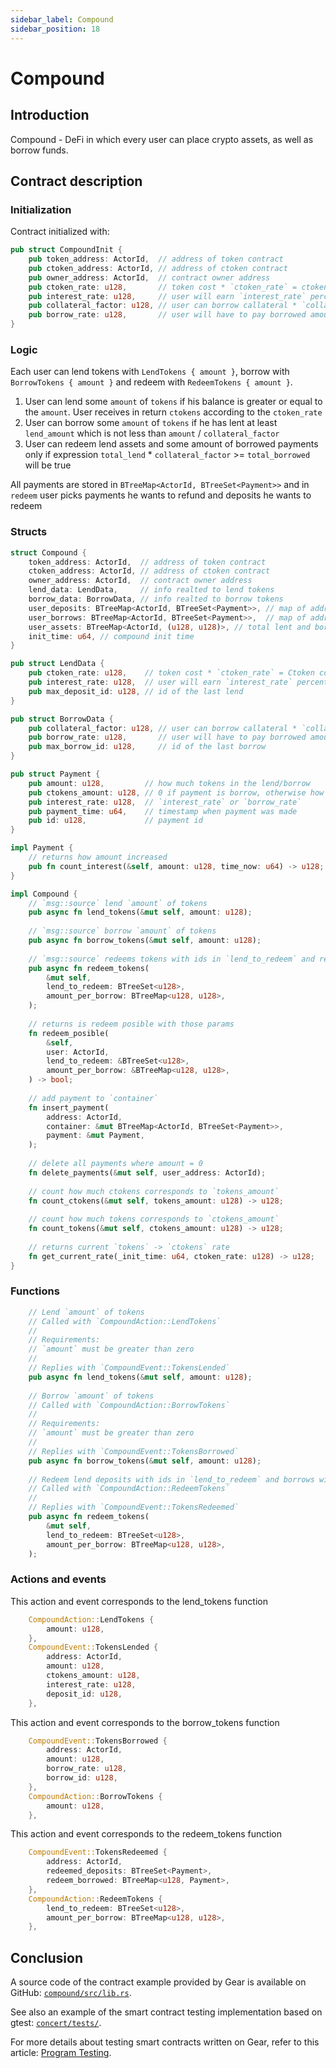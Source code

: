 ```yaml
---
sidebar_label: Compound
sidebar_position: 18
---
```


# Compound

## Introduction
Сompound - DeFi in which every user can place crypto assets, as well as borrow funds.

## Contract description

### Initialization
Contract initialized with:
```rust 
pub struct CompoundInit {
    pub token_address: ActorId,  // address of token contract
    pub ctoken_address: ActorId, // address of ctoken contract
    pub owner_address: ActorId,  // contract owner address
    pub ctoken_rate: u128,       // token cost * `ctoken_rate` = ctoken cost
    pub interest_rate: u128,     // user will earn `interest_rate` percent of his asset
    pub collateral_factor: u128, // user can borrow callateral * `collateral_factor`
    pub borrow_rate: u128,       // user will have to pay borrowed amount * `borrow_rate`
}
```

### Logic
Each user can lend tokens with `LendTokens { amount }`, borrow with `BorrowTokens { amount }` and redeem with `RedeemTokens { amount }`.

1. User can lend some `amount` of `tokens` if his balance is greater or equal to the `amount`. User receives in return `ctokens` according to the `ctoken_rate`
2. User can borrow some `amount` of `tokens` if he has lent at least `lend_amount` which is not less than `amount` / `collateral_factor`
3. User can redeem lend assets and some amount of borrowed payments only if expression `total_lend` * `collateral_factor` >= `total_borrowed` will be true

All payments are stored in `BTreeMap<ActorId, BTreeSet<Payment>>` and in `redeem` user picks payments he wants to refund and deposits he wants to redeem  

### Structs
```rust
struct Compound {
    token_address: ActorId,  // address of token contract
    ctoken_address: ActorId, // address of ctoken contract
    owner_address: ActorId,  // contract owner address
    lend_data: LendData,     // info realted to lend tokens
    borrow_data: BorrowData, // info realted to borrow tokens
    user_deposits: BTreeMap<ActorId, BTreeSet<Payment>>, // map of address -> lend payment
    user_borrows: BTreeMap<ActorId, BTreeSet<Payment>>,  // map of address -> borrow payment
    user_assets: BTreeMap<ActorId, (u128, u128)>, // total lent and borrowed tokens number for each user
    init_time: u64, // compound init time
}

pub struct LendData {
    pub ctoken_rate: u128,    // token cost * `ctoken_rate` = Ctoken cost
    pub interest_rate: u128,  // user will earn `interest_rate` percent asset
    pub max_deposit_id: u128, // id of the last lend
}

pub struct BorrowData {
    pub collateral_factor: u128, // user can borrow callateral * `collateral_factor`
    pub borrow_rate: u128,       // user will have to pay borrowed amount * `borrow_rate`
    pub max_borrow_id: u128,     // id of the last borrow
}

pub struct Payment {
    pub amount: u128,         // how much tokens in the lend/borrow
    pub ctokens_amount: u128, // 0 if payment is borrow, otherwise how much ctokens got for lending
    pub interest_rate: u128,  // `interest_rate` or `borrow_rate`
    pub payment_time: u64,    // timestamp when payment was made
    pub id: u128,             // payment id 
}

impl Payment {
    // returns how amount increased 
    pub fn count_interest(&self, amount: u128, time_now: u64) -> u128; 
}

impl Compound {
    // `msg::source` lend `amount` of tokens
    pub async fn lend_tokens(&mut self, amount: u128); 
    
    // `msg::source` borrow `amount` of tokens
    pub async fn borrow_tokens(&mut self, amount: u128); 
    
    // `msg::source` redeems tokens with ids in `lend_to_redeem` and refunds borrows in `amount_per_borrow`
    pub async fn redeem_tokens(
        &mut self,
        lend_to_redeem: BTreeSet<u128>,
        amount_per_borrow: BTreeMap<u128, u128>,
    );
    
    // returns is redeem posible with those params
    fn redeem_posible(
        &self,
        user: ActorId,
        lend_to_redeem: &BTreeSet<u128>,
        amount_per_borrow: &BTreeMap<u128, u128>,
    ) -> bool;
    
    // add payment to `container`
    fn insert_payment(
        address: ActorId,
        container: &mut BTreeMap<ActorId, BTreeSet<Payment>>,
        payment: &mut Payment,
    );
    
    // delete all payments where amount = 0
    fn delete_payments(&mut self, user_address: ActorId);
    
    // count how much ctokens corresponds to `tokens_amount`
    fn count_ctokens(&mut self, tokens_amount: u128) -> u128;
    
    // count how much tokens corresponds to `ctokens_amount`
    fn count_tokens(&mut self, ctokens_amount: u128) -> u128;
    
    // returns current `tokens` -> `ctokens` rate
    fn get_current_rate(_init_time: u64, ctoken_rate: u128) -> u128;
}
```

### Functions
```rust
    // Lend `amount` of tokens
    // Called with `CompoundAction::LendTokens`
    //
    // Requirements:
    // `amount` must be greater than zero
    //
    // Replies with `CompoundEvent::TokensLended` 
    pub async fn lend_tokens(&mut self, amount: u128); 
    
    // Borrow `amount` of tokens 
    // Called with `CompoundAction::BorrowTokens`
    //
    // Requirements:
    // `amount` must be greater than zero
    //
    // Replies with `CompoundEvent::TokensBorrowed` 
    pub async fn borrow_tokens(&mut self, amount: u128); 
    
    // Redeem lend deposits with ids in `lend_to_redeem` and borrows with ids in `amount_per_borrow` keys where value is amount
    // Called with `CompoundAction::RedeemTokens`
    //
    // Replies with `CompoundEvent::TokensRedeemed` 
    pub async fn redeem_tokens(
        &mut self,
        lend_to_redeem: BTreeSet<u128>,
        amount_per_borrow: BTreeMap<u128, u128>,
    );
```

### Actions and events
This action and event corresponds to the lend_tokens function
```rust
    CompoundAction::LendTokens {
        amount: u128,
    },
    CompoundEvent::TokensLended {
        address: ActorId,
        amount: u128,
        ctokens_amount: u128,
        interest_rate: u128,
        deposit_id: u128,
    },
```

This action and event corresponds to the borrow_tokens function 
```rust
    CompoundEvent::TokensBorrowed {
        address: ActorId,
        amount: u128,
        borrow_rate: u128,
        borrow_id: u128,
    },
    CompoundAction::BorrowTokens {
        amount: u128,
    },
```

This action and event corresponds to the redeem_tokens function
```rust
    CompoundEvent::TokensRedeemed {
        address: ActorId,
        redeemed_deposits: BTreeSet<Payment>,
        redeem_borrowed: BTreeMap<u128, Payment>,
    },
    CompoundAction::RedeemTokens {
        lend_to_redeem: BTreeSet<u128>,
        amount_per_borrow: BTreeMap<u128, u128>,
    },
```

## Conclusion
A source code of the contract example provided by Gear is available on GitHub: [`compound/src/lib.rs`](https://github.com/gear-dapps/compound/blob/master/src/lib.rs).

See also an example of the smart contract testing implementation based on gtest: [`concert/tests/`](https://github.com/gear-dapps/compound/blob/master/tests/).

For more details about testing smart contracts written on Gear, refer to this article: [Program Testing](/developing-contracts/testing).
